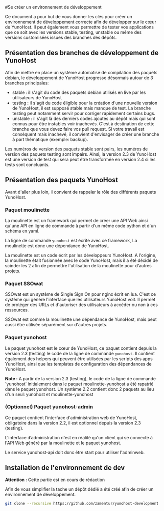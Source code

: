 #Se créer un environnement de développement

Ce document a pour but de vous donner les clés pour créer un environnement de développement correcte afin de développer sur le cœur de YunoHost. Il peut également vous permettre de tester vos applications que ce soit avec les versions stable, testing, unstable ou même des versions customisées issues des branches des dépôts.

## Présentation des branches de développement de YunoHost
Afin de mettre en place un système automatisé de compilation des paquets debian, le développement de YunoHost progresse désormais autour de 3 branches principales:
- stable : il s'agit du code des paquets debian utilisés en live par les utilisateurs de YunoHost
- testing : il s'agit du code éligible pour la création d'une nouvelle version de YunoHost, il est supposé stable mais manque de test. La branche testing peut notamment servir pour corriger rapidement certains bugs.
- unstable : il s'agit là des derniers codes ajoutés au dépôt mais qui sont connus pour être instables voir inachevés. C'est à destination de cette branche que vous devez faire vos pull request. Si votre travail est conséquent mais inachevé, il convient d'envisager de créer une branche à part thématique (exemple: backup).

Les numéros de version des paquets stable sont pairs, les numéros de version des paquets testing sont impairs. Ainsi, la version 2.3 de YunoHost est une version de test qui sera peut être transformée en version 2.4 si les tests sont concluants.

## Présentation des paquets YunoHost
Avant d'aller plus loin, il convient de rappeler le rôle des différents paquets YunoHost.

### Paquet moulinette
La moulinette est un framework qui permet de créer une API Web ainsi qu'une API en ligne de commande à partir d'un même code python et d'un schéma en yaml.

La ligne de commande `yunohost` est écrite avec ce framework, La moulinette est donc une dépendance de YunoHost. 

La moulinette est un code écrit par les développeurs YunoHost. A l'origine, la moulinette était fusionnée avec le code YunoHost, mais il a été décidé de scinder les 2 afin de permettre l'utilisation de la moulinette pour d'autres projets.

### Paquet SSOwat
SSOwat est un système de Single Sign On pour nginx écrit en lua. C'est ce système qui génére l'interface que les utilisateurs YunoHost voit. Il permet de protéger des URLs et d'autoriser des utilisateurs à accéder ou non à ces ressources.

SSOwat est comme la moulinette une dépendance de YunoHost, mais peut aussi être utilisée séparément sur d'autres projets. 

### Paquet yunohost
Le paquet yunohost est le cœur de YunoHost, ce paquet contient depuis la version 2.3 (testing) le code de la ligne de commande `yunohost`. Il contient également des helpers qui peuvent être utilisées par les scripts des apps YunoHost, ainsi que les templates de configuration des dépendances de YunoHost.

<div class="alert alert-info">
<b>Note :</b> A partir de la version 2.3 (testing), le code de la ligne de commande `yunohost` initialement dans le paquet moulinette-yunohost a été rapatrié dans le paquet yunohost. Un système 2.2 contient donc 2 paquets au lieu d'un seul: yunohost et moulinette-yunohost
</div>

### (Optionnel) Paquet yunohost-admin
Ce paquet contient l'interface d'administration web de YunoHost, obligatoire dans la version 2.2, il est optionnel depuis la version 2.3 (testing).

L'interface d’administration n'est en réalité qu'un client qui se connecte à l'API Web généré par la moulinette et le paquet yunohost.

Le service yunohost-api doit donc être start pour utiliser l'adminweb.

## Installation de l'environnement de dev
<div class="alert alert-warning">
<b>Attention :</b> Cette partie est en cours de rédaction
</div>

Afin de vous simplifier la tache un dépôt dédié a été créé afin de créer un environnement de développement.

```bash
git clone --recursive https://github.com/zamentur/yunohost-development
```






